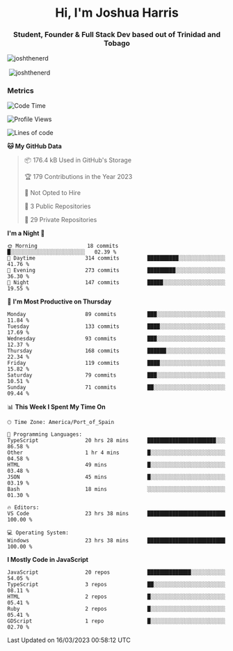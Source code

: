 <h1 align="center">Hi, I'm Joshua Harris</h1>
<h3 align="center">Student, Founder & Full Stack Dev based out of Trinidad and Tobago</h3>

<p align="left"> <img src="https://komarev.com/ghpvc/?username=JoshTheDeveloperr" alt="joshthenerd" /> </p>

<p>&nbsp;<img align="center" src="https://github-readme-stats.vercel.app/api?username=JoshTheDeveloperr&show_icons=true&count_private=true" alt="joshthenerd" /></p>

### Metrics

<!--START_SECTION:waka-->
![Code Time](http://img.shields.io/badge/Code%20Time-215%20hrs%206%20mins-blue)

![Profile Views](http://img.shields.io/badge/Profile%20Views-0-blue)

![Lines of code](https://img.shields.io/badge/From%20Hello%20World%20I%27ve%20Written-3.0%20million%20lines%20of%20code-blue)

**🐱 My GitHub Data** 

> 📦 176.4 kB Used in GitHub's Storage 
 > 
> 🏆 179 Contributions in the Year 2023
 > 
> 🚫 Not Opted to Hire
 > 
> 📜 3 Public Repositories 
 > 
> 🔑 29 Private Repositories 
 > 
**I'm a Night 🦉** 

```text
🌞 Morning                18 commits          █░░░░░░░░░░░░░░░░░░░░░░░░   02.39 % 
🌆 Daytime                314 commits         ██████████░░░░░░░░░░░░░░░   41.76 % 
🌃 Evening                273 commits         █████████░░░░░░░░░░░░░░░░   36.30 % 
🌙 Night                  147 commits         █████░░░░░░░░░░░░░░░░░░░░   19.55 % 
```
📅 **I'm Most Productive on Thursday** 

```text
Monday                   89 commits          ███░░░░░░░░░░░░░░░░░░░░░░   11.84 % 
Tuesday                  133 commits         ████░░░░░░░░░░░░░░░░░░░░░   17.69 % 
Wednesday                93 commits          ███░░░░░░░░░░░░░░░░░░░░░░   12.37 % 
Thursday                 168 commits         ██████░░░░░░░░░░░░░░░░░░░   22.34 % 
Friday                   119 commits         ████░░░░░░░░░░░░░░░░░░░░░   15.82 % 
Saturday                 79 commits          ███░░░░░░░░░░░░░░░░░░░░░░   10.51 % 
Sunday                   71 commits          ██░░░░░░░░░░░░░░░░░░░░░░░   09.44 % 
```


📊 **This Week I Spent My Time On** 

```text
🕑︎ Time Zone: America/Port_of_Spain

💬 Programming Languages: 
TypeScript               20 hrs 28 mins      ██████████████████████░░░   86.58 % 
Other                    1 hr 4 mins         █░░░░░░░░░░░░░░░░░░░░░░░░   04.58 % 
HTML                     49 mins             █░░░░░░░░░░░░░░░░░░░░░░░░   03.48 % 
JSON                     45 mins             █░░░░░░░░░░░░░░░░░░░░░░░░   03.19 % 
Bash                     18 mins             ░░░░░░░░░░░░░░░░░░░░░░░░░   01.30 % 

🔥 Editors: 
VS Code                  23 hrs 38 mins      █████████████████████████   100.00 % 

💻 Operating System: 
Windows                  23 hrs 38 mins      █████████████████████████   100.00 % 
```

**I Mostly Code in JavaScript** 

```text
JavaScript               20 repos            ██████████████░░░░░░░░░░░   54.05 % 
TypeScript               3 repos             ██░░░░░░░░░░░░░░░░░░░░░░░   08.11 % 
HTML                     2 repos             █░░░░░░░░░░░░░░░░░░░░░░░░   05.41 % 
Ruby                     2 repos             █░░░░░░░░░░░░░░░░░░░░░░░░   05.41 % 
GDScript                 1 repo              █░░░░░░░░░░░░░░░░░░░░░░░░   02.70 % 
```




 Last Updated on 16/03/2023 00:58:12 UTC
<!--END_SECTION:waka-->
